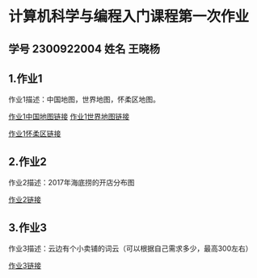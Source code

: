 # 计算机科学与编程入门课程第一次作业  
## 学号 2300922004  姓名 王晓杨  
## 1.作业1  
作业1描述：中国地图，世界地图，怀柔区地图。

[作业1中国地图链接](https://zc436.github.io/ZC-1/.guthb.io/中国地图.html)
[作业1世界地图链接](https://zc436.github.io/ZC-1/.guthb.io/世界地图.html)

[作业1怀柔区链接](https://github.com/ZC436/-.guthb.io/怀柔区.html)
## 2.作业2 
作业2描述：2017年海底捞的开店分布图

[作业2链接](https://github.com/ZC436/-.guthb.io/2017年海底捞门店数量.html)
## 3.作业3 
作业3描述：云边有个小卖铺的词云（可以根据自己需求多少，最高300左右）

[作业3链接](https://github.com/ZC436/-.guthb.io/云边有个小卖铺词频.html)
